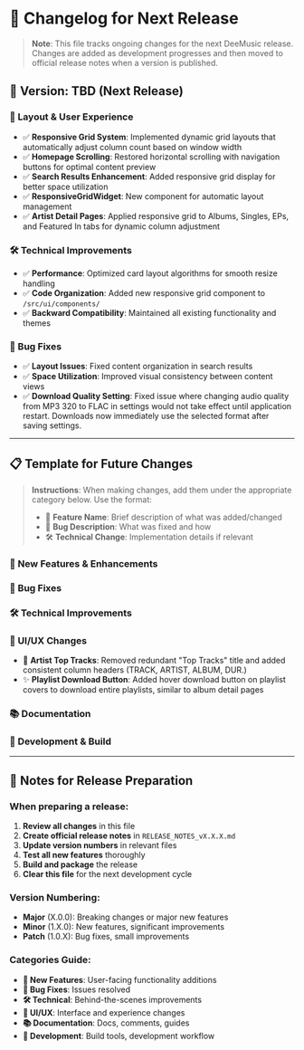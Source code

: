 # 📝 Changelog for Next Release

> **Note**: This file tracks ongoing changes for the next DeeMusic release. Changes are added as development progresses and then moved to official release notes when a version is published.

## 🚧 Version: TBD (Next Release)

### 🔄 Layout & User Experience
- ✅ **Responsive Grid System**: Implemented dynamic grid layouts that automatically adjust column count based on window width
- ✅ **Homepage Scrolling**: Restored horizontal scrolling with navigation buttons for optimal content preview
- ✅ **Search Results Enhancement**: Added responsive grid display for better space utilization
- ✅ **ResponsiveGridWidget**: New component for automatic layout management
- ✅ **Artist Detail Pages**: Applied responsive grid to Albums, Singles, EPs, and Featured In tabs for dynamic column adjustment

### 🛠️ Technical Improvements
- ✅ **Performance**: Optimized card layout algorithms for smooth resize handling
- ✅ **Code Organization**: Added new responsive grid component to `/src/ui/components/`
- ✅ **Backward Compatibility**: Maintained all existing functionality and themes

### 🐛 Bug Fixes
- ✅ **Layout Issues**: Fixed content organization in search results
- ✅ **Space Utilization**: Improved visual consistency between content views
- ✅ **Download Quality Setting**: Fixed issue where changing audio quality from MP3 320 to FLAC in settings would not take effect until application restart. Downloads now immediately use the selected format after saving settings.

---

## 📋 Template for Future Changes

> **Instructions**: When making changes, add them under the appropriate category below. Use the format:
> - 🔄 **Feature Name**: Brief description of what was added/changed
> - 🐛 **Bug Description**: What was fixed and how
> - 🛠️ **Technical Change**: Implementation details if relevant

### 🔄 New Features & Enhancements
<!-- Add new features here -->

### 🐛 Bug Fixes
<!-- Add bug fixes here -->

### 🛠️ Technical Improvements
<!-- Add technical improvements here -->

### 🎨 UI/UX Changes
- 🔄 **Artist Top Tracks**: Removed redundant "Top Tracks" title and added consistent column headers (TRACK, ARTIST, ALBUM, DUR.)
- ✨ **Playlist Download Button**: Added hover download button on playlist covers to download entire playlists, similar to album detail pages

### 📚 Documentation
<!-- Add documentation updates here -->

### 🔧 Development & Build
<!-- Add build process or development tool changes here -->

---

## 📝 Notes for Release Preparation

### When preparing a release:
1. **Review all changes** in this file
2. **Create official release notes** in `RELEASE_NOTES_vX.X.X.md`
3. **Update version numbers** in relevant files
4. **Test all new features** thoroughly
5. **Build and package** the release
6. **Clear this file** for the next development cycle

### Version Numbering:
- **Major** (X.0.0): Breaking changes or major new features
- **Minor** (1.X.0): New features, significant improvements
- **Patch** (1.0.X): Bug fixes, small improvements

### Categories Guide:
- **🔄 New Features**: User-facing functionality additions
- **🐛 Bug Fixes**: Issues resolved
- **🛠️ Technical**: Behind-the-scenes improvements
- **🎨 UI/UX**: Interface and experience changes
- **📚 Documentation**: Docs, comments, guides
- **🔧 Development**: Build tools, development workflow 